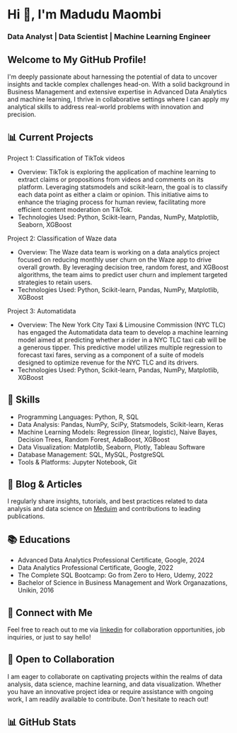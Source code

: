 # Hi 👋, I'm Madudu Maombi
### Data Analyst | Data Scientist | Machine Learning Engineer
## Welcome to My GitHub Profile!
I'm deeply passionate about harnessing the potential of data to uncover insights and tackle complex challenges head-on. With a solid background in Business Management and extensive expertise in Advanced Data Analytics and machine learning, I thrive in collaborative settings where I can apply my analytical skills to address real-world problems with innovation and precision.

## 📊 Current Projects
Project 1: Classification of TikTok videos
- Overview: TikTok is exploring the application of machine learning to extract claims or propositions from videos and comments on its platform. Leveraging statsmodels and scikit-learn, the goal is to classify each data point as either a claim or opinion. This initiative aims to enhance the triaging process for human review, facilitating more efficient content moderation on TikTok.
- Technologies Used: Python, Scikit-learn, Pandas, NumPy, Matplotlib, Seaborn, XGBoost
  
Project 2: Classification of Waze data
- Overview: The Waze data team is working on a data analytics project focused on reducing monthly user churn on the Waze app to drive overall growth. By leveraging decision tree, random forest, and XGBoost algorithms, the team aims to predict user churn and implement targeted strategies to retain users. 
- Technologies Used: Python, Scikit-learn, Pandas, NumPy, Matplotlib, XGBoost

Project 3: Automatidata
- Overview: The New York City Taxi & Limousine Commission (NYC TLC) has engaged the Automatidata data team to develop a machine learning model aimed at predicting whether a rider in a NYC TLC taxi cab will be a generous tipper. This predictive model utilizes multiple regression to forecast taxi fares, serving as a component of a suite of models designed to optimize revenue for the NYC TLC and its drivers.  
- Technologies Used: Python, Scikit-learn, Pandas, NumPy, Matplotlib, XGBoost
  
## 🌱 Skills
- Programming Languages: Python, R, SQL
- Data Analysis: Pandas, NumPy, SciPy, Statsmodels, Scikit-learn, Keras
- Machine Learning Models: Regression (linear, logistic), Naive Bayes, Decision Trees, Random Forest, AdaBoost, XGBoost
- Data Visualization: Matplotlib, Seaborn, Plotly, Tableau Software
- Database Management: SQL, MySQL, PostgreSQL
- Tools & Platforms: Jupyter Notebook, Git

## 📝 Blog & Articles
I regularly share insights, tutorials, and best practices related to data analysis and data science on [Meduim](https://medium.com/@maombimadudu/about) and contributions to leading publications.

## 📚 Educations
- Advanced Data Analytics Professional Certificate, Google, 2024
- Data Analytics Professional Certificate, Google, 2022
- The Complete SQL Bootcamp: Go from Zero to Hero, Udemy, 2022
- Bachelor of Science in Business Management and Work Organazations, Unikin, 2016

## 💬 Connect with Me
Feel free to reach out to me via [linkedin](https://www.linkedin.com/in/madudu-maombi-madudu/) for collaboration opportunities, job inquiries, or just to say hello!

## 🤝 Open to Collaboration
I am eager to collaborate on captivating projects within the realms of data analysis, data science, machine learning, and data visualization. 
Whether you have an innovative project idea or require assistance with ongoing work, I am readily available to contribute. 
Don't hesitate to reach out!

## 📊 GitHub Stats

